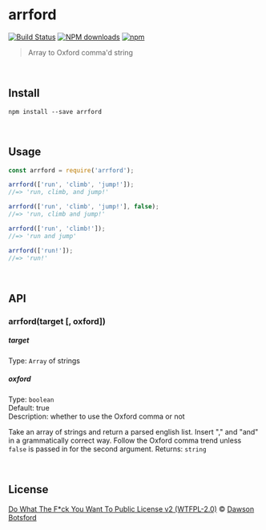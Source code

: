 # arrford
[![Build Status](https://travis-ci.org/dawsonbotsford/arrford.svg?branch=master)](https://travis-ci.org/dawsonbotsford/arrford)
[![NPM downloads](http://img.shields.io/npm/dm/arrford.svg?style=flat)](http://npmjs.org/arrford)
[![npm](https://img.shields.io/npm/v/arrford.svg)](https://www.npmjs.com/package/arrford)

> Array to Oxford comma'd string

<br>

## Install

```
npm install --save arrford
```


<br>

## Usage

```js
const arrford = require('arrford');

arrford(['run', 'climb', 'jump!']);
//=> 'run, climb, and jump!'

arrford(['run', 'climb', 'jump!'], false);
//=> 'run, climb and jump!'

arrford(['run', 'climb!']);
//=> 'run and jump'

arrford(['run!']);
//=> 'run!'
```


<br>

## API

### arrford(target [, oxford])

##### target

Type: `Array` of strings

##### oxford

Type: `boolean`  
Default: true  
Description: whether to use the Oxford comma or not

Take an array of strings and return a parsed english list. Insert "," and "and" in a grammatically correct way. Follow the Oxford comma trend unless `false` is passed in for the second argument.
Returns: `string`

<br>

## License

[Do What The F*ck You Want To Public License v2 (WTFPL-2.0)](https://tldrlegal.com/l/wtfpl) © [Dawson Botsford](http://dawsonbotsford.com)

